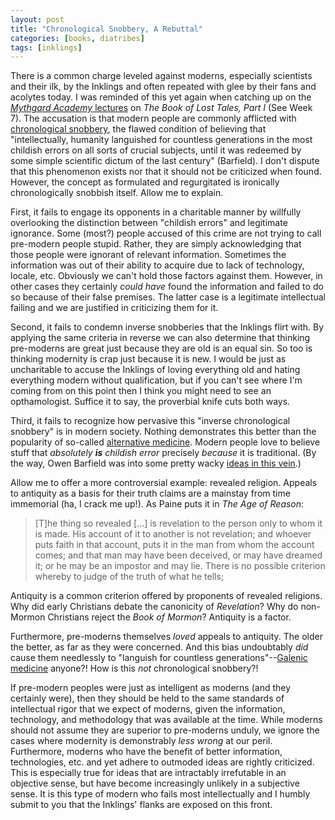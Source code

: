 ```yaml
---
layout: post
title: "Chronological Snobbery, A Rebuttal"
categories: [books, diatribes]
tags: [inklings]
---
```

There is a common charge leveled against moderns, especially scientists and their ilk, by the Inklings and often repeated with glee by their fans and acolytes today. I was reminded of this yet again when catching up on the [_Mythgard Academy_ lectures](http://www.mythgard.org/academy/the-book-of-lost-tales-part-i/) on _The Book of Lost Tales, Part I_ (See Week 7). The accusation is that modern people are commonly afflicted with [chronological snobbery](http://en.wikipedia.org/wiki/Chronological_snobbery), the flawed condition of believing that "intellectually, humanity languished for countless generations in the most childish errors on all sorts of crucial subjects, until it was redeemed by some simple scientific dictum of the last century" (Barfield). I don't dispute that this phenomenon exists nor that it should not be criticized when found. However, the concept as formulated and regurgitated is ironically chronologically snobbish itself. Allow me to explain.

First, it fails to engage its opponents in a charitable manner by willfully overlooking the distinction between "childish errors" and legitimate ignorance. Some (most?) people accused of this crime are not trying to call pre-modern people stupid. Rather, they are simply acknowledging that those people were ignorant of relevant information. Sometimes the information was out of their ability to acquire due to lack of technology, locale, etc. Obviously we can't hold those factors against them. However, in other cases they certainly _could have_ found the information and failed to do so because of their false premises. The latter case is a legitimate intellectual failing and we are justified in criticizing them for it.

Second, it fails to condemn inverse snobberies that the Inklings flirt with. By applying the same criteria in reverse we can also determine that thinking pre-moderns are great just because they are old is an equal sin. So too is thinking modernity is crap just because it is new. I would be just as uncharitable to accuse the Inklings of loving everything old and hating everything modern without qualification, but if you can't see where I'm coming from on this point then I think you might need to see an opthamologist. Suffice it to say, the proverbial knife cuts both ways.

Third, it fails to recognize how pervasive this "inverse chronological snobbery" is in modern society. Nothing demonstrates this better than the popularity of so-called [alternative medicine](http://en.wikipedia.org/wiki/Alternative_medicine). Modern people love to believe stuff that _absolutely **is** childish error_ precisely _because_ it is traditional. (By the way, Owen Barfield was into some pretty wacky [ideas in this vein](http://en.wikipedia.org/wiki/Anthroposophic_medicine).)

Allow me to offer a more controversial example: revealed religion. Appeals to antiquity as a basis for their truth claims are a mainstay from time immemorial (ha, I crack me up!). As Paine puts it in _The Age of Reason_:

> [T]he thing so revealed [...] is revelation to the person only to whom it is made. His account of it to another is not revelation; and whoever puts faith in that account, puts it in the man from whom the account comes; and that man may have been deceived, or may have dreamed it; or he may be an impostor and may lie. There is no possible criterion whereby to judge of the truth of what he tells;

Antiquity is a common criterion offered by proponents of revealed religions. Why did early Christians debate the canonicity of _Revelation_? Why do non-Mormon Christians reject the _Book of Mormon_? Antiquity is a factor.

Furthermore, pre-moderns themselves _loved_ appeals to antiquity. The older the better, as far as they were concerned. And this bias undoubtably _did_ cause them needlessly to "languish for countless generations"--[Galenic medicine](http://en.wikipedia.org/wiki/Galen) anyone?! How is this _not_ chronological snobbery?!

If pre-modern peoples were just as intelligent as moderns (and they certainly were), then they should be held to the same standards of intellectual rigor that we expect of moderns, given the information, technology, and methodology that was available at the time. While moderns should not assume they are superior to pre-moderns unduly, we ignore the cases where modernity is demonstrably _less wrong_ at our peril. Furthermore, moderns who have the benefit of better information, technologies, etc. and yet adhere to outmoded ideas are rightly criticized. This is especially true for ideas that are intractably irrefutable in an objective sense, but have become increasingly unlikely in a subjective sense. It is this type of modern who fails most intellectually and I humbly submit to you that the Inklings' flanks are exposed on this front.
